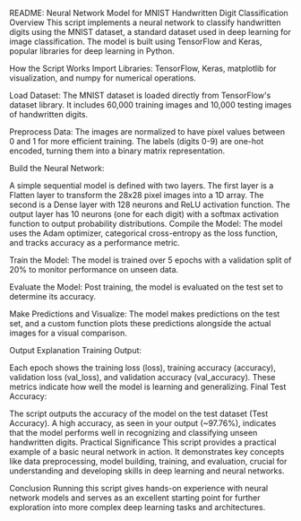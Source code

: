 README: Neural Network Model for MNIST Handwritten Digit Classification
Overview
This script implements a neural network to classify handwritten digits using the MNIST dataset, a standard dataset used in deep learning for image classification. The model is built using TensorFlow and Keras, popular libraries for deep learning in Python.

How the Script Works
Import Libraries: TensorFlow, Keras, matplotlib for visualization, and numpy for numerical operations.

Load Dataset: The MNIST dataset is loaded directly from TensorFlow's dataset library. It includes 60,000 training images and 10,000 testing images of handwritten digits.

Preprocess Data: The images are normalized to have pixel values between 0 and 1 for more efficient training. The labels (digits 0-9) are one-hot encoded, turning them into a binary matrix representation.

Build the Neural Network:

A simple sequential model is defined with two layers.
The first layer is a Flatten layer to transform the 28x28 pixel images into a 1D array.
The second is a Dense layer with 128 neurons and ReLU activation function.
The output layer has 10 neurons (one for each digit) with a softmax activation function to output probability distributions.
Compile the Model: The model uses the Adam optimizer, categorical cross-entropy as the loss function, and tracks accuracy as a performance metric.

Train the Model: The model is trained over 5 epochs with a validation split of 20% to monitor performance on unseen data.

Evaluate the Model: Post training, the model is evaluated on the test set to determine its accuracy.

Make Predictions and Visualize: The model makes predictions on the test set, and a custom function plots these predictions alongside the actual images for a visual comparison.

Output Explanation
Training Output:

Each epoch shows the training loss (loss), training accuracy (accuracy), validation loss (val_loss), and validation accuracy (val_accuracy).
These metrics indicate how well the model is learning and generalizing.
Final Test Accuracy:

The script outputs the accuracy of the model on the test dataset (Test Accuracy).
A high accuracy, as seen in your output (~97.76%), indicates that the model performs well in recognizing and classifying unseen handwritten digits.
Practical Significance
This script provides a practical example of a basic neural network in action. It demonstrates key concepts like data preprocessing, model building, training, and evaluation, crucial for understanding and developing skills in deep learning and neural networks.

Conclusion
Running this script gives hands-on experience with neural network models and serves as an excellent starting point for further exploration into more complex deep learning tasks and architectures.